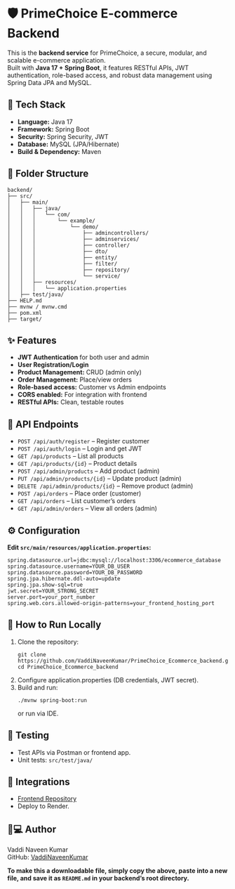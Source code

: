 
# 🛡️ PrimeChoice E-commerce Backend

This is the **backend service** for PrimeChoice, a secure, modular, and scalable e-commerce application.  
Built with **Java 17 + Spring Boot**, it features RESTful APIs, JWT authentication, role-based access, and robust data management using Spring Data JPA and MySQL.

## 🚀 Tech Stack

- **Language:** Java 17
- **Framework:** Spring Boot
- **Security:** Spring Security, JWT
- **Database:** MySQL (JPA/Hibernate)
- **Build & Dependency:** Maven

## 📁 Folder Structure

```plaintext
backend/
├── src/
│   ├── main/
│   │   ├── java/
│   │   │   └── com/
│   │   │       └── example/
│   │   │           └── demo/
│   │   │               ├── admincontrollers/
│   │   │               ├── adminservices/
│   │   │               ├── controller/
│   │   │               ├── dto/
│   │   │               ├── entity/
│   │   │               ├── filter/
│   │   │               ├── repository/
│   │   │               └── service/
│   │   ├── resources/
│   │   │   └── application.properties
│   ├── test/java/
├── HELP.md
├── mvnw / mvnw.cmd
├── pom.xml
├── target/
```

## ✨ Features

- **JWT Authentication** for both user and admin
- **User Registration/Login**
- **Product Management:** CRUD (admin only)
- **Order Management:** Place/view orders
- **Role-based access:** Customer vs Admin endpoints
- **CORS enabled:** For integration with frontend
- **RESTful APIs:** Clean, testable routes

## 🔑 API Endpoints

- `POST /api/auth/register` – Register customer
- `POST /api/auth/login` – Login and get JWT
- `GET /api/products` – List all products
- `GET /api/products/{id}` – Product details
- `POST /api/admin/products` – Add product (admin)
- `PUT /api/admin/products/{id}` – Update product (admin)
- `DELETE /api/admin/products/{id}` – Remove product (admin)
- `POST /api/orders` – Place order (customer)
- `GET /api/orders` – List customer’s orders
- `GET /api/admin/orders` – View all orders (admin)

## ⚙️ Configuration

**Edit `src/main/resources/application.properties`:**

```properties
spring.datasource.url=jdbc:mysql://localhost:3306/ecommerce_database
spring.datasource.username=YOUR_DB_USER
spring.datasource.password=YOUR_DB_PASSWORD
spring.jpa.hibernate.ddl-auto=update
spring.jpa.show-sql=true
jwt.secret=YOUR_STRONG_SECRET
server.port=your_port_number
spring.web.cors.allowed-origin-patterns=your_frontend_hosting_port
```

## 🏃 How to Run Locally

1. Clone the repository:
    ```
    git clone https://github.com/VaddiNaveenKumar/PrimeChoice_Ecommerce_backend.git
    cd PrimeChoice_Ecommerce_backend
    ```
2. Configure application.properties (DB credentials, JWT secret).
3. Build and run:
    ```
    ./mvnw spring-boot:run
    ```
   or run via IDE.

## 🧪 Testing

- Test APIs via Postman or frontend app.
- Unit tests: `src/test/java/`

## 🔗 Integrations

- [Frontend Repository](https://github.com/VaddiNaveenKumar/PrimeChoice_Ecommerce_frontend)
- Deploy to Render.



## 👨💻 Author

Vaddi Naveen Kumar  
GitHub: [VaddiNaveenKumar](https://github.com/VaddiNaveenKumar)

**To make this a downloadable file, simply copy the above, paste into a new file, and save it as `README.md` in your backend’s root directory.**
